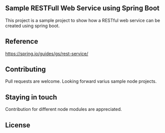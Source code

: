 ## Sample RESTFull Web Service using Spring Boot
This project is a sample project to show how a RESTful web service can be created using spring boot.

## Reference
https://spring.io/guides/gs/rest-service/

## Contributing
Pull requests are welcome. Looking forward varius sample node projects.

## Staying in touch
Contribution for different node modules are appreciated.
## License

